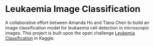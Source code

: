 # Leukaemia Image Classification

A collaborative effort between Amanda Ho and Tiana Chen to build an image classification model for leukaemia cell detection in microscopic images. This project is built upon the open challenge [Leukemia Classification](https://www.kaggle.com/andrewmvd/leukemia-classification) in Kaggle.
